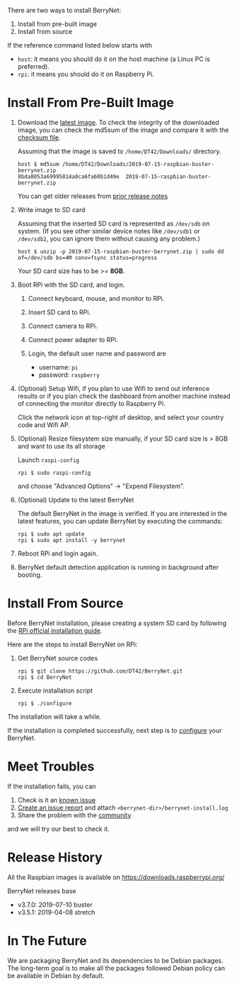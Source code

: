 There are two ways to install BerryNet:

1. Install from pre-built image
1. Install from source

If the reference command listed below starts with

* `host`: it means you should do it on the host machine (a Linux PC is preferred). 
* `rpi`: it means you should do it on Raspberry Pi.

# Install From Pre-Built Image

1. Download the [latest image](https://berrynet.s3.amazonaws.com/images/2019-07-15-raspbian-buster-berrynet.zip). To check the integrity of the downloaded image, you can check the md5sum of the image and compare it with the [checksum file](https://berrynet.s3.amazonaws.com/images/2019-07-15-raspbian-buster-berrynet.md5sum).

    Assuming that the image is saved to `/home/DT42/Downloads/` directory.

    ```
    host $ md5sum /home/DT42/Downloads/2019-07-15-raspbian-buster-berrynet.zip
    8bda8053a69995814a0ca6fa60b1d49e  2019-07-15-raspbian-buster-berrynet.zip
    ```
    
    You can get older releases from [prior release notes](https://github.com/DT42/BerryNet/releases)

1. Write image to SD card

    Assuming that the inserted SD card is represented as `/dev/sdb` on system. (If you see other similar device notes like `/dev/sdb1` or `/dev/sdb2`, you can ignore them without causing any problem.)

    ```
    host $ unzip -p 2019-07-15-raspbian-buster-berrynet.zip | sudo dd of=/dev/sdb bs=4M conv=fsync status=progress
    ```

    Your SD card size has to be >= **8GB**.

1. Boot RPi with the SD card, and login.

    1. Connect keyboard, mouse, and monitor to RPi.
    1. Insert SD card to RPi.
    1. Connect camera to RPi.
    1. Connect power adapter to RPi.
    1. Login, the default user name and password are

        * username: `pi`
        * password: `raspberry`

1. (Optional) Setup Wifi, if you plan to use Wifi to send out inference results or if you plan check the dashboard from another machine instead of connecting the monitor directly to Raspberry Pi.

    Click the network icon at top-right of desktop, and select your country code and Wifi AP.

1. (Optional) Resize filesystem size manually, if your SD card size is > 8GB and want to use its all storage

    Launch `raspi-config`

    ```
    rpi $ sudo raspi-config
    ```

    and choose "Advanced Options" -> "Expend Filesystem".

1. (Optional) Update to the latest BerryNet

    The default BerryNet in the image is verified. If you are interested in the latest features, you can update BerryNet by executing the commands:

    ```
    rpi $ sudo apt update
    rpi $ sudo apt install -y berrynet
    ```

1. Reboot RPi and login again.
1. BerryNet default detection application is running in background after booting.

# Install From Source

Before BerryNet installation, please creating a system SD card by following the [RPi official installation guide](https://www.raspberrypi.org/downloads/raspbian/).

Here are the steps to install BerryNet on RPi:

1. Get BerryNet source codes

    ```
    rpi $ git clone https://github.com/DT42/BerryNet.git
    rpi $ cd BerryNet
    ```

1. Execute installation script

    ```
    rpi $ ./configure
    ```

The installation will take a while.

If the installation is completed successfully, next step is to [configure](../configuration) your BerryNet.

# Meet Troubles

If the installation fails, you can

1. Check is it an [known issue](https://github.com/DT42/BerryNet/issues)
1. [Create an issue report](https://github.com/DT42/BerryNet/issues/new) and attach `<berrynet-dir>/berrynet-install.log`
1. Share the problem with the [community](../../community/qa)

and we will try our best to check it.

# Release History

All the Raspbian images is available on https://downloads.raspberrypi.org/

BerryNet releases base

* v3.7.0: 2019-07-10 buster
* v3.5.1: 2019-04-08 stretch

# In The Future

We are packaging BerryNet and its dependencies to be Debian packages. The long-term goal is to make all the packages followed Debian policy can be available in Debian by default.
